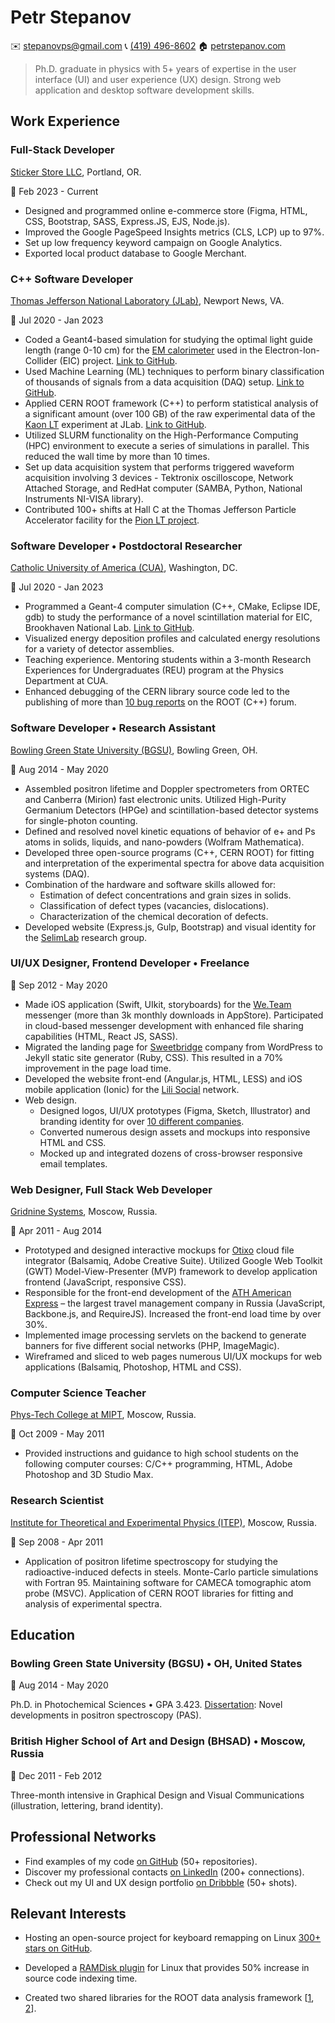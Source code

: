 Petr Stepanov
=============

✉️ [stepanovps@gmail.com](mailto:stepanovps@gmail.com)
📞 [(419) 496-8602](tel:+14194968602)
🏠 [petrstepanov.com](https://petrstepanov.com/)

> Ph.D. graduate in physics with 5+ years of expertise in the user interface (UI) and user experience (UX) design. Strong web application and desktop software development skills.




Work Experience
---------------


### Full-Stack Developer
[Sticker Store LLC](https://stickerstore.llc/), Portland, OR.

📅 Feb 2023 - Current

* Designed and programmed online e-commerce store (Figma, HTML, CSS, Bootstrap, SASS, Express.JS, EJS, Node.js).
* Improved the Google PageSpeed Insights metrics (CLS, LCP) up to 97%.
* Set up low frequency keyword campaign on Google Analytics.
* Exported local product database to Google Merchant.


### C++ Software Developer
[Thomas Jefferson National Laboratory (JLab)](https://www.jlab.org/), Newport News, VA.

📅 Jul 2020 - Jan 2023

* Coded a Geant4-based simulation for studying the optimal light guide length (range 0-10 cm) for the [EM calorimeter](https://wiki.jlab.org/cuawiki/index.php/Electron-Ion_Collider_Detectors:_EEEMCal) used in the Electron-Ion-Collider (EIC) project. [Link to GitHub](https://github.com/petrstepanov/light-guides).
* Used Machine Learning (ML) techniques to perform binary classification of thousands of signals from a data acquisition (DAQ) setup. [Link to GitHub](https://github.com/petrstepanov/dual-readout-tmva).
* Applied CERN ROOT framework (C++) to perform statistical analysis of a significant amount (over 100 GB) of the raw experimental data of the [Kaon LT](https://redmine.jlab.org/projects/kltexp/wiki) experiment at JLab. [Link to GitHub](https://github.com/petrstepanov/kaonlt-fit).
* Utilized SLURM functionality on the High-Performance Computing (HPC) environment to execute a series of simulations in parallel. This reduced the wall time by more than 10 times.
* Set up data acquisition system that performs triggered waveform acquisition involving 3 devices - Tektronix oscilloscope, Network Attached Storage, and RedHat computer (SAMBA, Python, National Instruments NI-VISA library).
* Contributed 100+ shifts at Hall C at the Thomas Jefferson Particle Accelerator facility for the [Pion LT project](https://redmine.jlab.org/projects/hall-c/wiki/).


### Software Developer • Postdoctoral Researcher
[Catholic University of America (CUA)](https://www.catholic.edu/index.html), Washington, DC.

📅 Jul 2020 - Jan 2023

* Programmed a Geant-4 computer simulation (C++, CMake, Eclipse IDE, gdb) to study the performance of a novel scintillation material for EIC, Brookhaven National Lab. [Link to GitHub](https://github.com/petrstepanov/geant4-glass).
* Visualized energy deposition profiles and calculated energy resolutions for a variety of detector assemblies.
* Teaching experience. Mentoring students within a 3-month Research Experiences for Undergraduates (REU) program at the Physics Department at CUA.
* Enhanced debugging of the CERN library source code led to the publishing of more than [10 bug reports](https://root-forum.cern.ch/u/petrstepanov/activity/topics) on the ROOT (C++) forum.


### Software Developer • Research Assistant
[Bowling Green State University (BGSU)](https://www.bgsu.edu/), Bowling Green, OH.

📅 Aug 2014 - May 2020

* Assembled positron lifetime and Doppler spectrometers from ORTEC and Canberra (Mirion) fast electronic units. Utilized High-Purity Germanium Detectors (HPGe) and scintillation-based detector systems for single-photon counting.
* Defined and resolved novel kinetic equations of behavior of e+ and Ps atoms in solids, liquids, and nano-powders (Wolfram Mathematica).
* Developed three open-source programs (C++, CERN ROOT) for fitting and interpretation of the experimental spectra for above data acquisition systems (DAQ).
* Combination of the hardware and software skills allowed for:
  * Estimation of defect concentrations and grain sizes in solids.
  * Classification of defect types (vacancies, dislocations).
  * Characterization of the chemical decoration of defects.
* Developed website (Express.js, Gulp, Bootstrap) and visual identity for the [SelimLab](http://physics.bgsu.edu/selimlab/) research group.


### UI/UX Designer, Frontend Developer • Freelance

📅 Sep 2012 - May 2020

* Made iOS application (Swift, UIkit, storyboards) for the [We.Team](https://we.team/en/) messenger (more than 3k monthly downloads in AppStore). Participated in cloud-based messenger development with enhanced file sharing capabilities (HTML, React JS, SASS).
* Migrated the landing page for [Sweetbridge](https://sweetbridge.com/) company from WordPress to Jekyll static site generator (Ruby, CSS). This resulted in a 70% improvement in the page load time.
* Developed the website front-end (Angular.js, HTML, LESS) and iOS mobile application (Ionic) for the [Lili Social](https://myli.li/) network.
* Web design.
  * Designed logos, UI/UX prototypes (Figma, Sketch, Illustrator) and branding identity for over [10 different companies](https://dribbble.com/petrstepanov).
  * Converted numerous design assets and mockups into responsive HTML and CSS.
  * Mocked up and integrated dozens of cross-browser responsive email templates.


### Web Designer, Full Stack Web Developer
[Gridnine Systems](https://gridnine.com/), Moscow, Russia.

📅 Apr 2011 - Aug 2014

* Prototyped and designed interactive mockups for [Otixo](https://we.team/en/) cloud file integrator (Balsamiq, Adobe Creative Suite). Utilized Google Web Toolkit (GWT) Model-View-Presenter (MVP) framework to develop application frontend (JavaScript, responsive CSS).
* Responsible for the front-end development of the [ATH American Express](https://www.ath.ru/english/) – the largest travel management company in Russia (JavaScript, Backbone.js, and RequireJS). Increased the front-end load time by over 30%.
* Implemented image processing servlets on the backend to generate banners for five different social networks (PHP, ImageMagic).
* Wireframed and sliced to web pages numerous UI/UX mockups for web applications (Balsamiq, Photoshop, HTML and CSS).


### Computer Science Teacher
[Phys-Tech College at MIPT](https://mipt.ru/english/), Moscow, Russia.

📅 Oct 2009 - May 2011

* Provided instructions and guidance to high school students on the following computer courses: C/C++ programming, HTML, Adobe Photoshop and 3D Studio Max.


### Research Scientist
[Institute for Theoretical and Experimental Physics (ITEP)](https://en.wikipedia.org/wiki/ITEP), Moscow, Russia.

📅 Sep 2008 - Apr 2011

* Application of positron lifetime spectroscopy for studying the radioactive-induced defects in steels. Monte-Carlo particle simulations with Fortran 95. Maintaining software for CAMECA tomographic atom probe (MSVC). Application of CERN ROOT libraries for fitting and analysis of experimental spectra.




Education
---------


### Bowling Green State University (BGSU) • OH, United States

📅 Aug 2014 - May 2020

Ph.D. in Photochemical Sciences • GPA 3.423. [Dissertation](https://petrstepanov.com/static/petr-stepanov-dissertation-latest.pdf): Novel developments in positron spectroscopy (PAS).

### British Higher School of Art and Design (BHSAD) • Moscow, Russia

📅 Dec 2011 - Feb 2012

Three-month intensive in Graphical Design and Visual Communications (illustration, lettering, brand identity). 



Professional Networks
---------------------

* Find examples of my code [on GitHub](https://github.com/petrstepanov/) (50+ repositories).
* Discover my professional contacts [on LinkedIn](https://www.linkedin.com/in/petrstepanov/) (200+ connections).
* Check out my UI and UX design portfolio [on Dribbble](https://dribbble.com/petrstepanov) (50+ shots).


Relevant Interests
------------------


* Hosting an open-source project for keyboard remapping on Linux [300+ stars on GitHub](https://github.com/petrstepanov/gnome-macos-remap).

* Developed a [RAMDisk plugin](https://github.com/petrstepanov/tiny-ramdisk) for Linux that provides 50% increase in source code indexing time.

* Created two shared libraries for the ROOT data analysis framework [[1](https://petrstepanov.com/root-canvas-helper/), [2](https://petrstepanov.com/root-utils/)].
